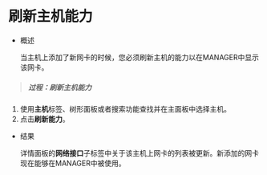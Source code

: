 # 刷新主机能力

* 概述

  当主机上添加了新网卡的时候，您必须刷新主机的能力以在MANAGER中显示该网卡。

> ##### 过程：刷新主机能力

1. 使用**主机**标签、树形面板或者搜索功能查找并在主面板中选择主机。
1. 点击**刷新能力**。

* 结果

  详情面板的**网络接口**子标签中关于该主机上网卡的列表被更新。新添加的网卡现在能够在MANAGER中被使用。
